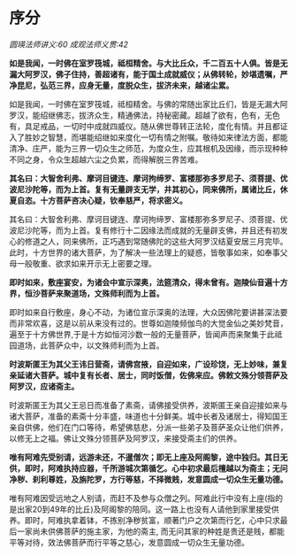 # 序分
_圆瑛法师讲义:60 成观法师义贯:42_

**如是我闻，一时佛在室罗筏城，祗桓精舍。与大比丘众，千二百五十人俱。皆是无漏大阿罗汉，佛子住持，善超诸有，能于国土成就威仪；从佛转轮，妙堪遗嘱，严净昆尼，弘范三界，应身无量，度脱众生，拔济未来，越诸尘累。**

如是我闻，一时佛在室罗筏城，祗桓精舍。与佛的常随出家比丘们，皆是无漏大阿罗汉，能绍继佛志，拔济众生，精通佛法，持秘密藏。超越了欲有，色有，无色有，具足戒品，一切时中成就四威仪。随从佛世尊转正法轮，度化有情。并且都证入了胜妙之智慧，而堪能绍继如来度化一切有情之附嘱。敬待如来律法方面，都能清净、庄严，能为三界一切众生之师范，为度众生，应其根机及因缘，而示现种种不同之身，令众生超越六尘之负累，而得解脱三界苦难。


**其名曰：大智舍利弗、摩诃目键连、摩诃拘缔罗、富楼那弥多罗尼子、须菩提、优波尼沙陀等，而为上首。复有无量辟支无学，井其初心，同来佛所，属诸比丘，休夏自恣。十方菩萨咨决心疑，钦奉慈严，将求密义。**

其名曰：大智舍利弗、摩诃目键连、摩诃拘缔罗、富楼那弥多罗尼子、须菩提、优波尼沙陀等，而为上首。复有修行十二因缘法而成就的无量辟支佛，并且还有初发心的修道之人，同来佛所，正巧遇到常随佛陀的这些大阿罗汉结夏安居三月完毕。此时，十方世界的诸大菩萨，为了解决一些法理上的疑惑，皆敬事如来，如奉事父母一般敬重、欲求如来开示无上密要之理。

**即时如来，敷座宴安，为诸会中宣示深奥，法筵清众，得未曾有。迦陵仙音遍十方界，恒沙菩萨来聚道场，文殊师利而为上首。**

即时如来自行敷座，身心不动，为诸位宣示深奥的法理，大众因佛陀要讲甚深法要而非常欢喜，这是以前从来没有过的。世尊如迦陵频伽鸟的大觉金仙之美妙梵音，遍至于十方佛世界,于是十方如恒河沙数一般的无量菩萨，皆闻声而来聚集于此祗园道场，此菩萨众中，以文殊师利而为上首。

**时波斯匿王为其父王讳日营斋，请佛宫掖，自迎如来，广设珍饶，无上妙味，兼复亲延诸大菩萨。城中复有长者、居士，同时饭僧，佐佛来应。佛敕文殊分领菩萨及阿罗汉，应诸斋主。**

时波斯匿王为其父王忌日而准备了素斋，请佛接受供养，波斯匿王亲自迎接如来与诸大菩萨，准备的素斋十分丰盛，味道也十分鲜美。城中长者及诸居士，得知国王亲自供佛，他们在门口等待，希望佛慈悲，分派一些弟子及菩萨圣众让他们供养，以修无上之福。佛让文殊分领菩萨及阿罗汉，来接受斋主们的供养。

**唯有阿难先受别请，远游未还，不暹僧次；即无上座及阿阁黎，途中独归。其日无供，即时，阿难执持应器，千所游城次第循乞。心中初求最后檀越以为斋主；无问净秽、刹利尊姓，及旃陀罗，方行等慈，不择微贱，发意圆成一切众生无量功德。**

唯有阿难因受远地之人别请，而赶不及参与众僧之列。阿难此行中没有上座(指的是出家20到49年的比丘)及阿阁黎的陪同。这一路上也没有人请他到家里接受供养。即时，阿难执拿着钵，不拣别净秽贫富，顺著门户之次第而行乞，心中只求最后一家尚未供佛菩萨的施主家，为他的斋主, 而无问其家的种姓是贵还是贱，都能平等对待，效法佛菩萨而行平等之慈心，发意圆成一切众生无量功德。


